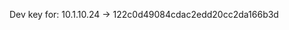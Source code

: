 Dev key for: 10.1.10.24 -> 122c0d49084cdac2edd20cc2da166b3d

<script type="text/javascript"> 
   function load() {
      var display = new Garmin.DeviceDisplay("garminDisplay", { 
         pathKeyPairsArray: ["http://10.1.10.24:5000",
                             "122c0d49084cdac2edd20cc2da166b3d"],
         autoFindDevices: true, //start searching for devices
         showStatusElement: true, //basic feedback provided
         showReadDataElement: false, //don't offer to read data
         //add other options per the documentation  
      });
   }    
</script>   
